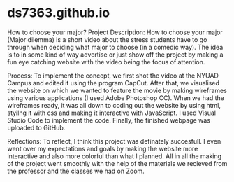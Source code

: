 # ds7363.github.io
How to choose your major?
Project Description:
How to choose your major (Major dilemma) is a short video about the stress students have to go
through when deciding what major to choose (in a comedic way). The idea is to in some kind of way advertise
or just show off the project by making a fun eye catching website with the video being the focus of attention.

Process:
To implement the concept, we first shot the video at the NYUAD Campus and edited it using the program
CapCut. After that, we visualised the website on which we wanted to feature the movie by making wireframes
using various applications (I used Adobe Photoshop CC). When we had the wireframes ready, it was all down 
to coding out the website by using html, styilng it with css and making it interactive with JavaScript.
I used Visual Studio Code to implement the code. Finally, the finished webpage was uploaded to GitHub.

Reflections:
To reflect, I think this project was definately succesfull. I even went over my expectations and goals
by making the website more interactive and also more colorful than what I planned. All in all the
making of the project went smoothly with the help of the materials we recieved from the professor and the
classes we had on Zoom.
